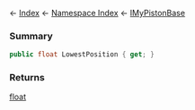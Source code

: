 ← [Index](Api-Index) ← [Namespace Index](Namespace-Index) ← [IMyPistonBase](Sandbox.ModAPI.Ingame.IMyPistonBase)

### Summary

```csharp
public float LowestPosition { get; }
```

### Returns

[float](https://docs.microsoft.com/en-us/dotnet/api/System.Single?view=netframework-4.6)

